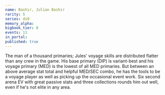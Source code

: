 ```yaml
---
name: Bashir, Julian Bashir
rarity: 5
series: ds9
memory_alpha:
bigbook_tier: 8
events: 11
in_portal:
published: true
---
```


The man of a thousand primaries; Jules' voyage skills are distributed flatter than any crew in the game. His base primary (DIP) is variant-best and his voyage primary (MED) is the lowest of all MED primaries. But between an above average stat total and helpful MED/SEC combo, he has the tools to be a voyage player as well as picking up the occasional event work. Six second arena EV with great passive stats and three collections rounds him out well, even if he's not elite in any area.
